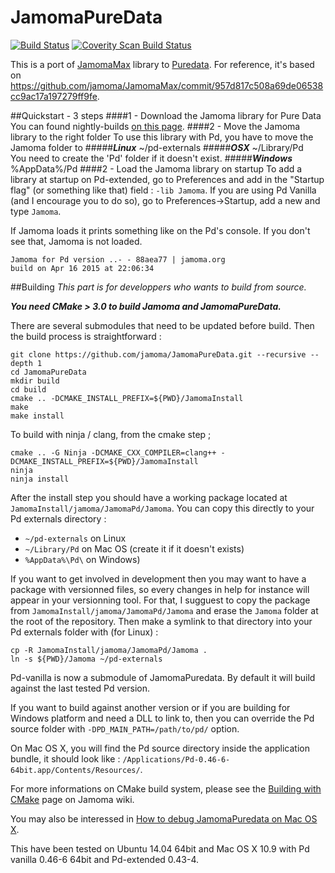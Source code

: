 JamomaPureData
==============
[![Build Status](https://travis-ci.org/jamoma/JamomaPureData.svg?branch=master)](https://travis-ci.org/jamoma/JamomaPureData)
<a href="https://scan.coverity.com/projects/5514">
  <img alt="Coverity Scan Build Status"
       src="https://scan.coverity.com/projects/5514/badge.svg"/>
</a>

This is a port of [JamomaMax](https://github.com/jamoma/JamomaMax) library to [Puredata](http://puradata.info).
For reference, it's based on https://github.com/jamoma/JamomaMax/commit/957d817c508a69de06538cc9ac17a197279ff9fe.

##Quickstart - 3 steps
####1 - Download the Jamoma library for Pure Data
You can found nightly-builds [on this page](http://jamoma.org/download/JamomaPd/nightly-builds/).
####2 - Move the Jamoma library to the right folder
To use this library with Pd, you have to move the Jamoma folder to 
#####***Linux***
    ~/pd-externals
#####***OSX***
    ~/Library/Pd    
You need to create the 'Pd' folder if it doesn't exist.
#####***Windows***
    %AppData%/Pd
####2 - Load the Jamoma library on startup
To add a library at startup on Pd-extended, go to Preferences and add in the "Startup flag" (or something like that) field : `-lib Jamoma`.
If you are using Pd Vanilla (and I encourage you to do so), go to Preferences->Startup, add a new and type `Jamoma`.

If Jamoma loads it prints something like on the Pd's console. If you don't see that, Jamoma is not loaded.    

    Jamoma for Pd version ..- - 88aea77 | jamoma.org
    build on Apr 16 2015 at 22:06:34

##Building
*This part is for developpers who wants to build from source.*

***You need CMake > 3.0 to build Jamoma and JamomaPureData.***

There are several submodules that need to be updated before build.
Then the build process is straightforward :

    git clone https://github.com/jamoma/JamomaPureData.git --recursive --depth 1
    cd JamomaPureData
    mkdir build 
    cd build 
    cmake .. -DCMAKE_INSTALL_PREFIX=${PWD}/JamomaInstall
    make
    make install

To build with ninja / clang, from the cmake step ;

    cmake .. -G Ninja -DCMAKE_CXX_COMPILER=clang++ -DCMAKE_INSTALL_PREFIX=${PWD}/JamomaInstall
    ninja
    ninja install

After the install step you should have a working package located at `JamomaInstall/jamoma/JamomaPd/Jamoma`. You can copy this directly to your Pd externals directory :
- `~/pd-externals` on Linux
- `~/Library/Pd` on Mac OS (create it if it doesn't exists)
- `%AppData%\Pd\` on Windows)

If you want to get involved in development then you may want to have a package with versionned files, so every changes in help for instance will appear in your versionning tool. For that, I sugguest to copy the package from `JamomaInstall/jamoma/JamomaPd/Jamoma` and erase the `Jamoma` folder at the root of the repository. Then make a symlink to that directory into your Pd externals folder with (for Linux) :

    cp -R JamomaInstall/jamoma/JamomaPd/Jamoma .
    ln -s ${PWD}/Jamoma ~/pd-externals

Pd-vanilla is now a submodule of JamomaPuredata.
By default it will build against the last tested Pd version.

If you want to build against another version or if you are building for Windows platform and need a DLL to link to, then you can override the Pd source folder with `-DPD_MAIN_PATH=/path/to/pd/` option.

On Mac OS X, you will find the Pd source directory inside the application bundle, it should look like : `/Applications/Pd-0.46-6-64bit.app/Contents/Resources/`.

For more informations on CMake build system, please see the [Building with CMake](https://github.com/jamoma/Jamoma/wiki/Building-with-CMake) page on Jamoma wiki.

You may also be interessed in [How to debug JamomaPuredata on Mac OS X](https://github.com/jamoma/JamomaPureData/wiki/How-to-debug-JamomaPuredata-on-Mac-OS-X).

This have been tested on Ubuntu 14.04 64bit and Mac OS X 10.9 with Pd vanilla 0.46-6 64bit and Pd-extended 0.43-4.